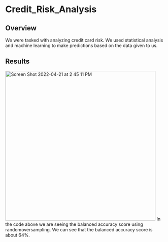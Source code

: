 # Credit_Risk_Analysis
## Overview
We were tasked with analyzing credit card risk. We used statistical analysis and machine learning to make predictions based on the data given to us. 

## Results
<img width="473" alt="Screen Shot 2022-04-21 at 2 45 11 PM" src="https://user-images.githubusercontent.com/95194554/164540706-410792fc-eea3-4217-9693-15208764126a.png">
In the code above we are seeing the balanced accuracy score using randomoversampling. We can see that the balanced accuracy score is about 64%.
